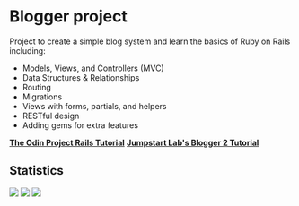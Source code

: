 # Blogger project
Project to create a simple blog system and learn the basics of Ruby on Rails including:
  - Models, Views, and Controllers (MVC)
  - Data Structures & Relationships
  - Routing
  - Migrations
  - Views with forms, partials, and helpers
  - RESTful design
  - Adding gems for extra features

**[The Odin Project Rails Tutorial](https://www.theodinproject.com/courses/ruby-on-rails/lessons/ruby-on-rails-ruby-on-rails?ref=lnav)**
**[Jumpstart Lab's Blogger 2 Tutorial](http://tutorials.jumpstartlab.com/projects/blogger.html)**

## Statistics
   ![](https://img.shields.io/badge/Rails-5.2.4-informational?style=flat&logo=<LOGO_NAME>&logoColor=white&color=2bbc8a)    ![](https://img.shields.io/badge/Code-HTML-informational?style=flat&logo=<LOGO_NAME>&logoColor=white&color=2bbc8a) ![](https://img.shields.io/badge/Code-CSS-informational?style=flat&logo=<LOGO_NAME>&logoColor=white&color=2bbc8a)
